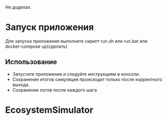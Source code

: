 Не доделал.

# Запуск приложения

Для запуска приложения выполните скрипт run.sh или run.bat
или docker-compose up(сделать)

## Использование

- Запустите приложение и следуйте инструкциям в консоли.
- Сохранение итогов симуляция происходит только после корректного выхода.
- Сохранение логов после каждого шага

# EcosystemSimulator
